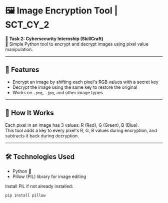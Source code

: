 # 🖼️ Image Encryption Tool | SCT_CY_2

🔐 **Task 2: Cybersecurity Internship (SkillCraft)**  
📌 Simple Python tool to encrypt and decrypt images using pixel value manipulation.

---

## 🔧 Features

- Encrypt an image by shifting each pixel's RGB values with a secret key
- Decrypt the image using the same key to restore the original
- Works on `.png`, `.jpg`, and other image types

---

## 🧠 How It Works

Each pixel in an image has 3 values: R (Red), G (Green), B (Blue).  
This tool adds a key to every pixel's R, G, B values during encryption, and subtracts it back during decryption.

---

## 🛠️ Technologies Used

- Python 🐍
- Pillow (PIL) library for image editing

Install PIL if not already installed:

```bash
pip install pillow
